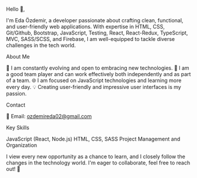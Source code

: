Hello 👋,

I'm Eda Özdemir, a developer passionate about crafting clean, functional, and user-friendly web applications. With expertise in HTML, CSS, Git/Github, Bootstrap, JavaScript, Testing, React, React-Redux, TypeScript, MVC, SASS/SCSS, and Firebase, I am well-equipped to tackle diverse challenges in the tech world.

About Me

🚀 I am constantly evolving and open to embracing new technologies.
🤝 I am a good team player and can work effectively both independently and as part of a team.
🌐 I am focused on JavaScript technologies and learning more every day.
💡 Creating user-friendly and impressive user interfaces is my passion.

Contact

📧 Email: ozdemireda02@gmail.com

Key Skills

JavaScript (React, Node.js)
HTML, CSS, SASS
Project Management and Organization


I view every new opportunity as a chance to learn, and I closely follow the changes in the technology world. I'm eager to collaborate, feel free to reach out! 🚀




